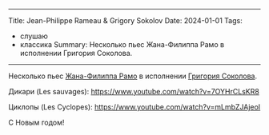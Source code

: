 
---
Title: Jean-Philippe Rameau & Grigory Sokolov
Date: 2024-01-01
Tags:
  - слушаю
  - классика
Summary: Несколько пьес Жана-Филиппа Рамо в исполнении Григория Соколова.
---

Несколько пьес [Жана-Филиппа Рамо][rameau] в исполнении [Григория Соколова][sokolov].

Дикари (Les sauvages):
https://www.youtube.com/watch?v=7OYHrCLsKR8


Циклопы (Les Cyclopes): 
https://www.youtube.com/watch?v=mLmbZJAjeoI

С Новым годом!

[rameau]: https://ru.wikipedia.org/wiki/%D0%A0%D0%B0%D0%BC%D0%BE,_%D0%96%D0%B0%D0%BD-%D0%A4%D0%B8%D0%BB%D0%B8%D0%BF%D0%BF
[sokolov]: https://ru.wikipedia.org/wiki/%D0%A1%D0%BE%D0%BA%D0%BE%D0%BB%D0%BE%D0%B2,_%D0%93%D1%80%D0%B8%D0%B3%D0%BE%D1%80%D0%B8%D0%B9_%D0%9B%D0%B8%D0%BF%D0%BC%D0%B0%D0%BD%D0%BE%D0%B2%D0%B8%D1%87
